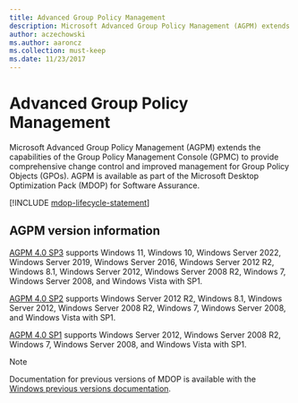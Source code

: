 ```yaml
---
title: Advanced Group Policy Management
description: Microsoft Advanced Group Policy Management (AGPM) extends the capabilities of the Group Policy Management Console (GPMC) to provide comprehensive change control and improved management for Group Policy Objects (GPOs).
author: aczechowski
ms.author: aaroncz
ms.collection: must-keep
ms.date: 11/23/2017
---
```


# Advanced Group Policy Management

Microsoft Advanced Group Policy Management (AGPM) extends the capabilities of the Group Policy Management Console (GPMC) to provide comprehensive change control and improved management for Group Policy Objects (GPOs). AGPM is available as part of the Microsoft Desktop Optimization Pack (MDOP) for Software Assurance.

[!INCLUDE [mdop-lifecycle-statement](../includes/mdop-lifecycle-statement.md)]

## AGPM version information

[AGPM 4.0 SP3](agpm-40-sp3-navengl.md) supports Windows 11, Windows 10, Windows Server 2022, Windows Server 2019, Windows Server 2016, Windows Server 2012 R2, Windows 8.1, Windows Server 2012, Windows Server 2008 R2, Windows 7, Windows Server 2008, and Windows Vista with SP1.

[AGPM 4.0 SP2](agpm-40-sp2-navengl.md) supports Windows Server 2012 R2, Windows 8.1, Windows Server 2012, Windows Server 2008 R2, Windows 7, Windows Server 2008, and Windows Vista with SP1.

[AGPM 4.0 SP1](agpm-40-sp1-navengl.md) supports Windows Server 2012, Windows Server 2008 R2, Windows 7, Windows Server 2008, and Windows Vista with SP1.

> [!NOTE]
> Documentation for previous versions of MDOP is available with the [Windows previous versions documentation](/previous-versions/windows/microsoft-desktop-optimization-pack/).
